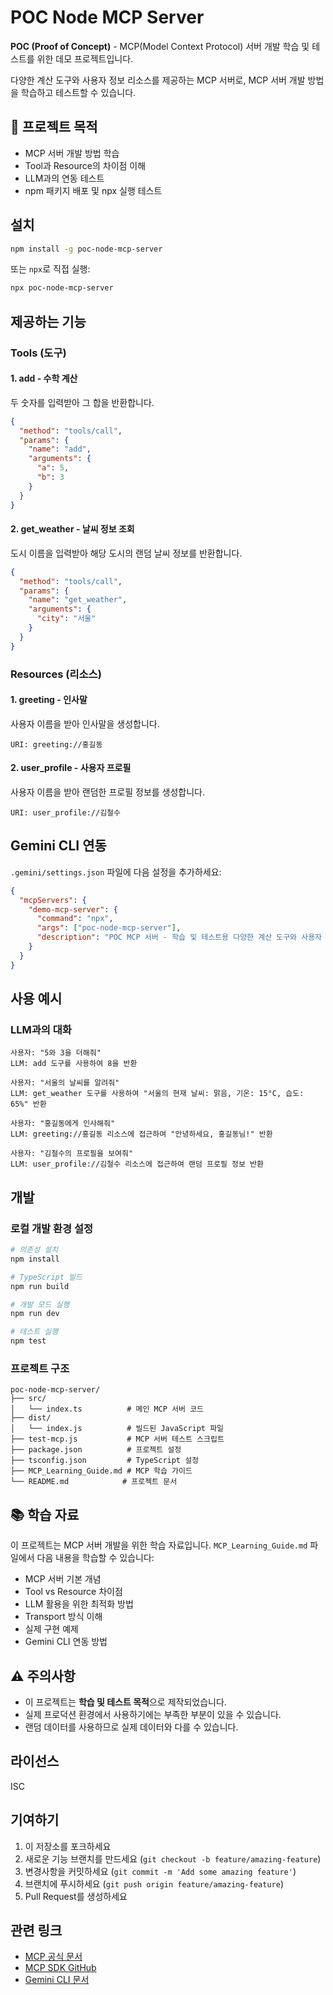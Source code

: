 # POC Node MCP Server

**POC (Proof of Concept)** - MCP(Model Context Protocol) 서버 개발 학습 및 테스트를 위한 데모 프로젝트입니다.

다양한 계산 도구와 사용자 정보 리소스를 제공하는 MCP 서버로, MCP 서버 개발 방법을 학습하고 테스트할 수 있습니다.

## 🎯 프로젝트 목적

- MCP 서버 개발 방법 학습
- Tool과 Resource의 차이점 이해
- LLM과의 연동 테스트
- npm 패키지 배포 및 npx 실행 테스트

## 설치

```bash
npm install -g poc-node-mcp-server
```

또는 `npx`로 직접 실행:

```bash
npx poc-node-mcp-server
```

## 제공하는 기능

### Tools (도구)

#### 1. add - 수학 계산
두 숫자를 입력받아 그 합을 반환합니다.

```json
{
  "method": "tools/call",
  "params": {
    "name": "add",
    "arguments": {
      "a": 5,
      "b": 3
    }
  }
}
```

#### 2. get_weather - 날씨 정보 조회
도시 이름을 입력받아 해당 도시의 랜덤 날씨 정보를 반환합니다.

```json
{
  "method": "tools/call",
  "params": {
    "name": "get_weather",
    "arguments": {
      "city": "서울"
    }
  }
}
```

### Resources (리소스)

#### 1. greeting - 인사말
사용자 이름을 받아 인사말을 생성합니다.

```
URI: greeting://홍길동
```

#### 2. user_profile - 사용자 프로필
사용자 이름을 받아 랜덤한 프로필 정보를 생성합니다.

```
URI: user_profile://김철수
```

## Gemini CLI 연동

`.gemini/settings.json` 파일에 다음 설정을 추가하세요:

```json
{
  "mcpServers": {
    "demo-mcp-server": {
      "command": "npx",
      "args": ["poc-node-mcp-server"],
      "description": "POC MCP 서버 - 학습 및 테스트용 다양한 계산 도구와 사용자 정보 리소스 제공"
    }
  }
}
```

## 사용 예시

### LLM과의 대화

```
사용자: "5와 3을 더해줘"
LLM: add 도구를 사용하여 8을 반환

사용자: "서울의 날씨를 알려줘"
LLM: get_weather 도구를 사용하여 "서울의 현재 날씨: 맑음, 기온: 15°C, 습도: 65%" 반환

사용자: "홍길동에게 인사해줘"
LLM: greeting://홍길동 리소스에 접근하여 "안녕하세요, 홍길동님!" 반환

사용자: "김철수의 프로필을 보여줘"
LLM: user_profile://김철수 리소스에 접근하여 랜덤 프로필 정보 반환
```

## 개발

### 로컬 개발 환경 설정

```bash
# 의존성 설치
npm install

# TypeScript 빌드
npm run build

# 개발 모드 실행
npm run dev

# 테스트 실행
npm test
```

### 프로젝트 구조

```
poc-node-mcp-server/
├── src/
│   └── index.ts          # 메인 MCP 서버 코드
├── dist/
│   └── index.js          # 빌드된 JavaScript 파일
├── test-mcp.js           # MCP 서버 테스트 스크립트
├── package.json          # 프로젝트 설정
├── tsconfig.json         # TypeScript 설정
├── MCP_Learning_Guide.md # MCP 학습 가이드
└── README.md            # 프로젝트 문서
```

## 📚 학습 자료

이 프로젝트는 MCP 서버 개발을 위한 학습 자료입니다. `MCP_Learning_Guide.md` 파일에서 다음 내용을 학습할 수 있습니다:

- MCP 서버 기본 개념
- Tool vs Resource 차이점
- LLM 활용을 위한 최적화 방법
- Transport 방식 이해
- 실제 구현 예제
- Gemini CLI 연동 방법

## ⚠️ 주의사항

- 이 프로젝트는 **학습 및 테스트 목적**으로 제작되었습니다.
- 실제 프로덕션 환경에서 사용하기에는 부족한 부분이 있을 수 있습니다.
- 랜덤 데이터를 사용하므로 실제 데이터와 다를 수 있습니다.

## 라이선스

ISC

## 기여하기

1. 이 저장소를 포크하세요
2. 새로운 기능 브랜치를 만드세요 (`git checkout -b feature/amazing-feature`)
3. 변경사항을 커밋하세요 (`git commit -m 'Add some amazing feature'`)
4. 브랜치에 푸시하세요 (`git push origin feature/amazing-feature`)
5. Pull Request를 생성하세요

## 관련 링크

- [MCP 공식 문서](https://modelcontextprotocol.io/)
- [MCP SDK GitHub](https://github.com/modelcontextprotocol/sdk)
- [Gemini CLI 문서](https://ai.google.dev/docs/gemini_cli) 